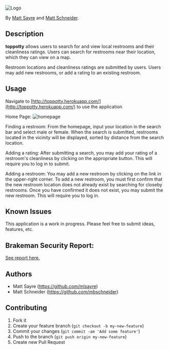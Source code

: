 ![Logo](https://raw.github.com/MBSchneider/top_potty/master/app/assets/images/toppotty2.png)

By [Matt Sayre](https://github.com/mlsayre) and [Matt Schneider](https://github.com/mbschneider).

## Description
**toppotty** allows users to search for and view local restrooms and their cleanliness ratings. Users can search for restrooms near their location, which they can view on a map.

Restroom locations and cleanliness ratings are submitted by users.  Users may add new restrooms, or add a rating to an existing restroom.

## Usage
Navigate to [http://toppotty.herokuapp.com/](http://toppotty.herokuapp.com/) to use the application

Home Page:
![homepage](https://raw.github.com/MBSchneider/top_potty/master/app/assets/images/toppottyScreenShot.png)

Finding a restroom:
From the homepage, input your location in the search bar and select male or female.  When the search is submitted, restrooms located in the vicinity will be displayed, sorted by distance from the search location.

Adding a rating:
After submitting a search, you may add your rating of a restroom's cleanliness by clicking on the appropriate button.  This will require you to log in to submit.

Adding a restroom:
You may add a new restroom by clicking on the link in the upper-right corner.  To add a new restroom, you must first confirm that the new restroom location does not already exist by searching for closeby restrooms.  Once you have confirmed it does not exist, you may submit the new restroom.  This will require you to log in.

## Known Issues

This application is a work in progress.  Please feel free to submit ideas, features, etc.

## Brakeman Security Report:
[See report here.](https://rawgithub.com/MBSchneider/top_potty/master/brakeman.html)


## Authors

* Matt Sayre (https://github.com/mlsayre)
* Matt Schneider (https://github.com/mbschneider)

## Contributing

1. Fork it
2. Create your feature branch (`git checkout -b my-new-feature`)
3. Commit your changes (`git commit -am 'Add some feature'`)
4. Push to the branch (`git push origin my-new-feature`)
5. Create new Pull Request


